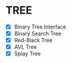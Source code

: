 # TREE

- [x] Binary Tree Interface
- [x] Binary Search Tree
- [x] Red-Black Tree
- [x] AVL Tree
- [x] Splay Tree
